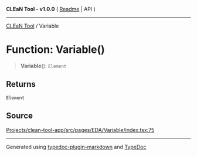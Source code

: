 **CLEaN Tool - v1.0.0** ( [Readme](../README.md) \| API )

***

[CLEaN Tool](../exports.md) / Variable

# Function: Variable()

> **Variable**(): `Element`

## Returns

`Element`

## Source

[Projects/clean-tool-app/src/pages/EDA/Variable/index.tsx:75](https://github.com/yuckyh/clean-tool-app/)

***

Generated using [typedoc-plugin-markdown](https://www.npmjs.com/package/typedoc-plugin-markdown) and [TypeDoc](https://typedoc.org/)
